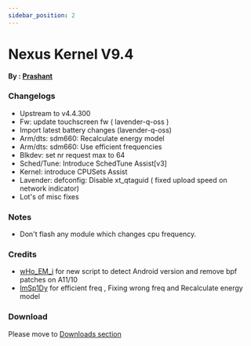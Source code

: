 ```yaml
---
sidebar_position: 2
---
```


# Nexus Kernel V9.4 #

**By : [Prashant](https://t.me/ImPrashantt)**

### Changelogs ###
- Upstream to v4.4.300
- Fw: update touchscreen fw ( lavender-q-oss )
- Import latest battery changes (lavender-q-oss)
- Arm/dts: sdm660: Recalculate energy model
- Arm/dts: sdm660: Use efficient frequencies
- Blkdev: set nr request max to 64
- Sched/Tune: Introduce SchedTune Assist[v3]
- Kernel: introduce CPUSets Assist
- Lavender: defconfig: Disable xt_qtaguid ( fixed upload speed on network indicator)
- Lot's of misc fixes

### Notes ###
- Don't flash any module which changes cpu frequency.

### Credits ###
- [wHo_EM_i](https://t.me/wHo_EM_i) for new script to detect Android version and remove bpf patches on A11/10
- [ImSp1Dy](https://t.me/ImSp1Dy) for efficient freq , Fixing wrong freq and Recalculate energy model

### Download ###

Please move to [Downloads section](../../download/lavender/v9.4)
